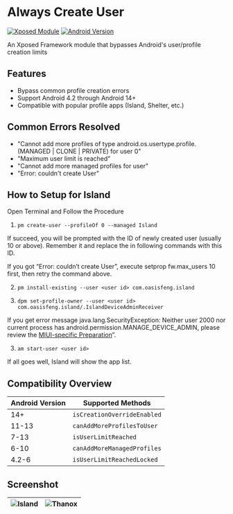 # Always Create User

[![Xposed Module](https://img.shields.io/badge/Xposed%20Module-✓-green.svg)](https://repo.xposed.info/)
[![Android Version](https://img.shields.io/badge/Android-4.2%2B-blue.svg)]()

An Xposed Framework module that bypasses Android's user/profile creation limits

## Features

- Bypass common profile creation errors
- Support Android 4.2 through Android 14+
- Compatible with popular profile apps (Island, Shelter, etc.)

## Common Errors Resolved

- "Cannot add more profiles of type android.os.usertype.profile.(MANAGED | CLONE | PRIVATE) for user
  0"
- "Maximum user limit is reached"
- "Cannot add more managed profiles for user"
- "Error: couldn't create User"

## How to Setup for Island

   Open Terminal and Follow the Procedure 
 
  1. `pm create-user --profileOf 0 --managed Island`

If succeed, you will be prompted with the ID of newly created user (usually 10 or above). Remember it and replace the <user id> in following commands with this ID.

If you got “Error: couldn’t create User”, execute setprop fw.max_users 10 first, then retry the command above.

  2. `pm install-existing --user <user id> com.oasisfeng.island`

  3. `dpm set-profile-owner --user <user id> com.oasisfeng.island/.IslandDeviceAdminReceiver`

If you get error message java.lang.SecurityException: Neither user 2000 nor current process has android.permission.MANAGE_DEVICE_ADMIN, please review the [MIUI-specific Preparation](https://island.oasisfeng.com/setup.html#manual-setup-for-island)”.

  3. `am start-user <user id>`

 If all goes well, Island will show the app list.


## Compatibility Overview

| Android Version | Supported Methods           |
|-----------------|-----------------------------|
| 14+             | `isCreationOverrideEnabled` |
| 11-13           | `canAddMoreProfilesToUser`  |
| 7-13            | `isUserLimitReached`        |
| 6-10            | `canAddMoreManagedProfiles` |
| 4.2-6           | `isUserLimitReachedLocked`  |

## Screenshot

| ![Island](https://testingcf.jsdelivr.net/gh/Xposed-Modules-Repo/io.github.icepony.alwayscreateuser@main/docs/img/Island.png) | ![Thanox](https://testingcf.jsdelivr.net/gh/Xposed-Modules-Repo/io.github.icepony.alwayscreateuser@main/docs/img/Thanox.png) |
|------------------------------------------------------------------------------------------------------------------------------|------------------------------------------------------------------------------------------------------------------------------|